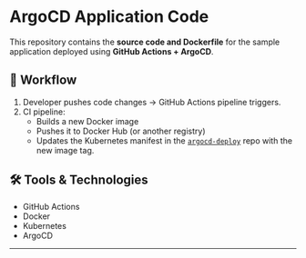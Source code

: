 # ArgoCD Application Code  

This repository contains the **source code and Dockerfile** for the sample application deployed using **GitHub Actions + ArgoCD**.  

## 🔹 Workflow  

1. Developer pushes code changes → GitHub Actions pipeline triggers.  
2. CI pipeline:  
   - Builds a new Docker image  
   - Pushes it to Docker Hub (or another registry)  
   - Updates the Kubernetes manifest in the [`argocd-deploy`](https://github.com/SharmilaNagarajan1/argocd-deploy) repo with the new image tag.  

## 🛠️ Tools & Technologies  
- GitHub Actions  
- Docker  
- Kubernetes  
- ArgoCD  

---
